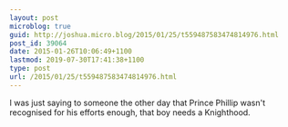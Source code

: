 ```yaml
---
layout: post
microblog: true
guid: http://joshua.micro.blog/2015/01/25/t559487583474814976.html
post_id: 39064
date: 2015-01-26T10:06:49+1100
lastmod: 2019-07-30T17:41:38+1100
type: post
url: /2015/01/25/t559487583474814976.html
---
```

I was just saying to someone the other day that Prince Phillip wasn't recognised for his efforts enough, that boy needs a Knighthood.
